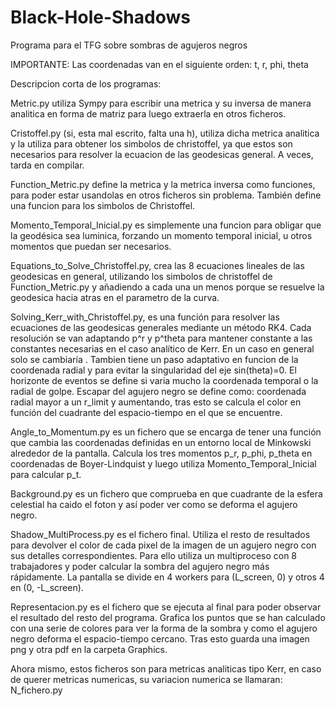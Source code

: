 # Black-Hole-Shadows
Programa para el TFG sobre sombras de agujeros negros

IMPORTANTE: Las coordenadas van en el siguiente orden: t, r, phi, theta

Descripcion corta de los programas:

Metric.py utiliza Sympy para escribir una metrica y su inversa de manera analitica en forma de matriz para luego extraerla en otros ficheros.

Cristoffel.py (si, esta mal escrito, falta una h), utiliza dicha metrica analitica y la utiliza para obtener los simbolos de christoffel, ya que estos son necesarios para resolver la ecuacion de las geodesicas general. A veces, tarda en compilar. 

Function_Metric.py define la metrica y la metrica inversa como funciones, para poder estar usandolas en otros ficheros sin problema. También define una funcion para los simbolos de Christoffel. 

Momento_Temporal_Inicial.py es simplemente una funcion para obligar que la geodésica sea luminica, forzando un momento temporal inicial, u otros momentos que puedan ser necesarios.

Equations_to_Solve_Christoffel.py, crea las 8 ecuaciones lineales de las geodesicas en general, utilizando los simbolos de christoffel de Function_Metric.py y añadiendo a cada una un menos porque se resuelve la geodesica hacia atras en el parametro de
la curva.

Solving_Kerr_with_Christoffel.py, es una función para resolver las ecuaciones de las geodesicas generales mediante un método RK4. Cada resolución se van adaptando p^r y p^theta para mantener constante a las constantes necesarias en el caso analítico de Kerr. En un caso en general solo se cambiaría . Tambien tiene un paso adaptativo en funcion de la coordenada radial y para evitar la singularidad del eje sin(theta)=0. El horizonte de eventos se define si varia mucho la coordenada temporal o la radial de golpe. Escapar del agujero negro se define como: coordenada radial mayor a un r_limit y aumentando, tras esto se calcula el color en función del cuadrante del espacio-tiempo en el que se encuentre.

Angle_to_Momentum.py es un fichero que se encarga de tener una función que cambia las coordenadas definidas en un entorno local de Minkowski alrededor de la pantalla. Calcula los tres momentos p_r, p_phi, p_theta en coordenadas de Boyer-Lindquist y luego utiliza Momento_Temporal_Inicial para calcular p_t.

Background.py es un fichero que comprueba en que cuadrante de la esfera celestial ha caido el foton y así poder ver como se deforma el agujero negro.

Shadow_MultiProcess.py es el fichero final. Utiliza el resto de resultados para devolver el color de cada pixel de la imagen de un agujero negro con sus detalles correspondientes. Para ello utiliza un multiproceso con 8 trabajadores y poder calcular la sombra del agujero negro más rápidamente. La pantalla se divide en 4 workers para (L_screen, 0) y otros 4 en (0, -L_screen).

Representacion.py es el fichero que se ejecuta al final para poder observar el resultado del resto del programa. Grafica los puntos
que se han calculado con una serie de colores para ver la forma de la sombra y como el agujero negro deforma el espacio-tiempo cercano. Tras esto guarda una imagen png y otra pdf en la carpeta Graphics.



Ahora mismo, estos ficheros son para metricas analiticas tipo Kerr, en caso de querer metricas numericas, su variacion numerica se llamaran: N_fichero.py